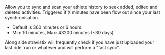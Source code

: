 Allow you to sync and scan your athlete history to seek added, edited and deleted activities. Triggered if X minutes have been flow out since your last synchronisation.  

- Default is 360 minutes or 6 hours.
- Min: 10 minutes, Max: 43200 minutes (~30 days)

Along side stravistix will frequently check if you have just uploaded your last ride, run or whatever and will perform a "fast sync".

